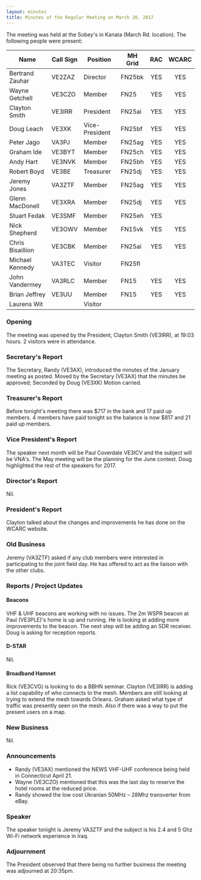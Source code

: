 ```yaml
---
layout: minutes
title: Minutes of the Regular Meeting on March 20, 2017
---
```


The meeting was held at the Sobey's in Kanata (March Rd. location).
The following people were present:

| Name             | Call Sign | Position       | MH Grid | RAC | WCARC |
|------------------|-----------|----------------|---------|:---:|:-----:|
| Bertrand Zauhar  | VE2ZAZ    | Director       | FN25bk  | YES |  YES  |
| Wayne Getchell   | VE3CZO    | Member         | FN25    | YES |  YES  |
| Clayton Smith    | VE3IRR    | President      | FN25ai  | YES |  YES  |
| Doug Leach       | VE3XK     | Vice-President | FN25bf  | YES |  YES  |
| Peter Jago       | VA3PJ     | Member         | FN25ag  | YES |  YES  |
| Graham Ide       | VE3BYT    | Member         | FN25ch  | YES |  YES  |
| Andy Hart        | VE3NVK    | Member         | FN25bh  | YES |  YES  |
| Robert Boyd      | VE3BE     | Treasurer      | FN25dj  | YES |  YES  |
| Jeremy Jones     | VA3ZTF    | Member         | FN25ag  | YES |  YES  |
| Glenn MacDonell  | VE3XRA    | Member         | FN25dj  | YES |  YES  |
| Stuart Fedak     | VE3SMF    | Member         | FN25eh  | YES |       |
| Nick Shepherd    | VE3OWV    | Member         | FN15vk  | YES |  YES  |
| Chris Bisaillion | VE3CBK    | Member         | FN25ai  | YES |  YES  |
| Michael Kennedy  | VA3TEC    | Visitor        | FN25fl  |     |       |
| John Vandermey   | VA3RLC    | Member         | FN15    | YES |  YES  |
| Brian Jeffrey    | VE3UU     | Member         | FN15    | YES |  YES  |
| Laurens Wit      |           | Visitor        |         |     |       |

### Opening

The meeting was opened by the President, Clayton Smith (VE3IRR), at 19:03 hours.
2 visitors were in attendance.

### Secretary's Report

The Secretary, Randy (VE3AX), introduced the minutes of the January meeting as posted.
Moved by the Secretary (VE3AX) that the minutes be approved; Seconded by Doug (VE3XK)
Motion carried.

### Treasurer's Report

Before tonight's meeting there was $717 in the bank and 17 paid up members.
4 members have paid tonight so the balance is now $817 and 21 paid up members.

### Vice President's Report

The speaker next month will be Paul Coverdale VE3ICV and the subject will be VNA's.
The May meeting will be the planning for the June contest.
Doug highlighted the rest of the speakers for 2017.

### Director's Report

Nil.

### President's Report

Clayton talked about the changes and improvements he has done on the WCARC website.

### Old Business

Jeremy (VA3ZTF) asked if any club members were interested in participating to the
joint field day. He has offered to act as the liaison with the other clubs.

### Reports / Project Updates

#### Beacons

VHF & UHF beacons are working with no issues.
The 2m WSPR beacon at Paul (VE3PLE)'s home is up and running.
He is looking at adding more improvements to the beacon.
The next step will be adding an SDR receiver.
Doug is asking for reception reports.

#### D-STAR

Nil.

#### Broadband Hamnet

Rick (VE3CVG) is looking to do a BBHN seminar.
Clayton (VE3IRR) is adding a list capability of who connects to the mesh.
Members are still looking at trying to extend the mesh towards Orleans.
Graham asked what type of traffic was presently seen on the mesh.
Also if there was a way to put the present users on a map.

### New Business

Nil.

### Announcements

* Randy (VE3AX) mentioned the NEWS VHF-UHF conference being held in Connecticut April 21.
* Wayne (VE3CZO) mentioned that this was the last day to reserve the hotel rooms at the reduced price.
* Randy showed the low cost Ukranian 50MHz – 28Mhz transverter from eBay.

### Speaker

The speaker tonight is Jeremy VA3ZTF and the subject is his 2.4 and 5 Ghz Wi-Fi
network experience in Iraq.

### Adjournment

The President observed that there being no further business the meeting was
adjourned at 20:35pm.

